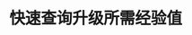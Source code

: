 
# 快速查询升级所需经验值

<LevelExp :EXP="EXP" :dailyTask="DAILY_TASK" :renew="RENEW" :pay2win="PAY2WIN" :expChange="EXP_CHANGE" :consumeName="consumeName" />

<script setup>
import {EXP,RENEW,DAILY_TASK,PAY2WIN,EXP_CHANGE,consumeName} from "../.vitepress/components/hsr/exp.ts";

import LevelExp from "../.vitepress/components/LevelExp.vue";
</script>
